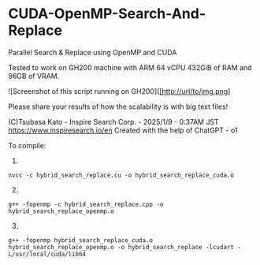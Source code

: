 # CUDA-OpenMP-Search-And-Replace
Parallel Search &amp; Replace using OpenMP and CUDA

Tested to work on GH200 machine with ARM 64 vCPU 432GiB of RAM and 96GB of VRAM.

![Screenshot of this script running on GH200]([[http://url/to/img.png]](https://github.com/stingraze/CUDA-OpenMP-Search-And-Replace/blob/main/cuda-openmp-word-replacer2.jpg)

Please share your results of how the scalability is with big text files!

(C)Tsubasa Kato - Inspire Search Corp. - 2025/1/9 - 0:37AM JST
https://www.inspiresearch.io/en
Created with the help of ChatGPT - o1

To compile:

1.

```
nvcc -c hybrid_search_replace.cu -o hybrid_search_replace_cuda.o
```
2.

```
g++ -fopenmp -c hybrid_search_replace.cpp -o hybrid_search_replace_openmp.o
```
3.

```
g++ -fopenmp hybrid_search_replace_cuda.o hybrid_search_replace_openmp.o -o hybrid_search_replace -lcudart -L/usr/local/cuda/lib64
```

